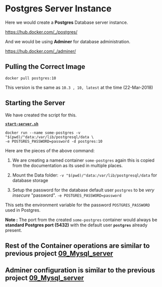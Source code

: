 # Postgres Server Instance

Here we would create a **Postgres** Database server instance.

https://hub.docker.com/_/postgres/

And we would be using **Adminer** for database administration.

https://hub.docker.com/_/adminer/ 

## Pulling the Correct Image

`docker pull postgres:10`

This version is the same as `10.3 , 10, latest` at the time (22-Mar-2018)

## Starting the Server

We have created the script for this.

**[`start-server.sh`](https://github.com/boseji/dockerPlayground/blob/master/10_Postgres_server/start-server.sh)**

```shell
docker run --name some-postgres -v "$(pwd)/"data:/var/lib/postgresql/data \
-e POSTGRES_PASSWORD=password -d postgres:10
```

Here are the pieces of the above command:

1. We are creating a named container `some-postgres` again this is copied from the documentation as its used in multiple places.

2. Mount the Data folder: `-v "$(pwd)/"data:/var/lib/postgresql/data` for database storage

3. Setup the password for the database default user `postgres` to be *very insecure* "password". `-e POSTGRES_PASSWORD=password` 

This sets the environment variable for the password `POSTGRES_PASSWORD` used in Postgres.

**Note :** The port from the created `some-postgres` container would always be **standard Postgres port (5432)** with the default user **`postgres`** already present.

## Rest of the Container operations are similar to previous project [09_Mysql_server](https://github.com/boseji/dockerPlayground/tree/master/09_Mysql_server)

## Adminer configuration is similar to the previous project [09_Mysql_server](https://github.com/boseji/dockerPlayground/tree/master/09_Mysql_server)